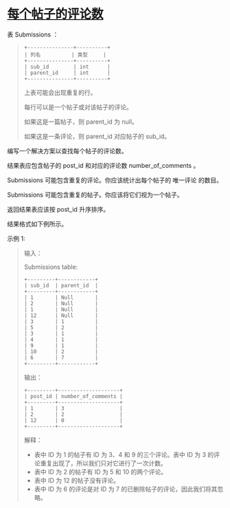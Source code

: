#  [每个帖子的评论数](https://leetcode.cn/problems/number-of-comments-per-post)

表 Submissions ：
> ```
> +---------------+----------+
> | 列名          | 类型     |
> +---------------+----------+
> | sub_id        | int      |
> | parent_id     | int      |
> +---------------+----------+
> ```
> 上表可能会出现重复的行。
> 
> 每行可以是一个帖子或对该帖子的评论。
> 
> 如果这是一篇帖子，则 parent_id 为 null。
> 
> 如果这是一条评论，则 parent_id 对应帖子的 sub_id。
 

编写一个解决方案以查找每个帖子的评论数。

结果表应包含帖子的 post_id 和对应的评论数 number_of_comments 。

Submissions 可能包含重复的评论。你应该统计出每个帖子的 唯一评论 的数目。

Submissions 可能包含重复的帖子。你应该将它们视为一个帖子。

返回结果表应该按 post_id 升序排序。

结果格式如下例所示。

 

示例 1:

> 输入：
> 
> Submissions table:
> ```
> +---------+------------+
> | sub_id  | parent_id  |
> +---------+------------+
> | 1       | Null       |
> | 2       | Null       |
> | 1       | Null       |
> | 12      | Null       |
> | 3       | 1          |
> | 5       | 2          |
> | 3       | 1          |
> | 4       | 1          |
> | 9       | 1          |
> | 10      | 2          |
> | 6       | 7          |
> +---------+------------+
> ```
> 输出：
> ```
> +---------+--------------------+
> | post_id | number_of_comments |
> +---------+--------------------+
> | 1       | 3                  |
> | 2       | 2                  |
> | 12      | 0                  |
> +---------+--------------------+
> ```
> 解释：
> - 表中 ID 为 1 的帖子有 ID 为 3、4 和 9 的三个评论。表中 ID 为 3 的评论重复出现了，所以我们只对它进行了一次计数。
> - 表中 ID 为 2 的帖子有 ID 为 5 和 10 的两个评论。
> - 表中 ID 为 12 的帖子没有评论。
> - 表中 ID 为 6 的评论是对 ID 为 7 的已删除帖子的评论，因此我们将其忽略。